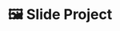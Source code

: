 <h1 align='center'>
   🖼 Slide Project
</h1>

<p align='center'>
  <img alt='' src='https://i.imgur.com/KWAZBoL.png'>
</p>
